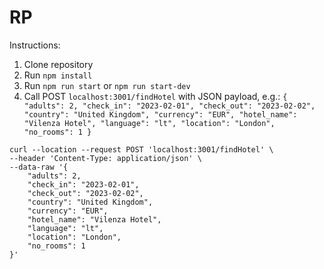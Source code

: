 # RP

Instructions:

1. Clone repository
2. Run `npm install`
3. Run `npm run start` or `npm run start-dev`
4. Call POST `localhost:3001/findHotel` with JSON payload, e.g.: `{
    "adults": 2,
    "check_in": "2023-02-01",
    "check_out": "2023-02-02",
    "country": "United Kingdom",
    "currency": "EUR",
    "hotel_name": "Vilenza Hotel",
    "language": "lt",
    "location": "London",
    "no_rooms": 1
}`

```
curl --location --request POST 'localhost:3001/findHotel' \
--header 'Content-Type: application/json' \
--data-raw '{
    "adults": 2,
    "check_in": "2023-02-01",
    "check_out": "2023-02-02",
    "country": "United Kingdom",
    "currency": "EUR",
    "hotel_name": "Vilenza Hotel",
    "language": "lt",
    "location": "London",
    "no_rooms": 1
}'
```
